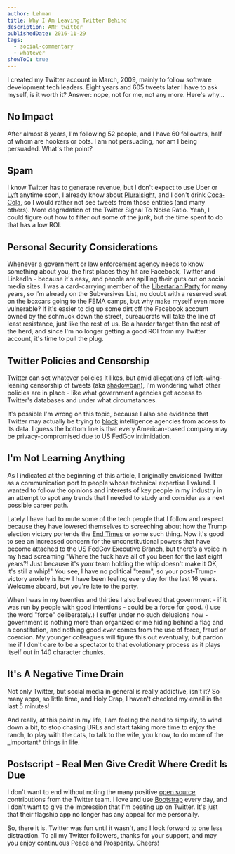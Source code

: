 ```yaml
---
author: Lehman
title: Why I Am Leaving Twitter Behind
description: AMF twitter
publishedDate: 2016-11-29
tags:
  - social-commentary
  - whatever
showToC: true
---
```


I created my Twitter account in March, 2009, mainly to follow software development tech leaders. Eight years and 605 tweets later I have to ask myself, is it worth it? Answer: nope, not for me, not any more. Here's why...

## No Impact

After almost 8 years, I'm following 52 people, and I have 60 followers, half of whom are hookers or bots. I am not persuading, nor am I being persuaded. What's the point?

## Spam

I know Twitter has to generate revenue, but I don't expect to use Uber or [Lyft](https://www.lyft.com) anytime soon, I already know about [Pluralsight](https://www.pluralsight.com), and I don't drink [Coca-Cola](http://www.coca-colacompany.com), so I would rather not see tweets from those entities (and many others). More degradation of the Twitter Signal To Noise Ratio. Yeah, I could figure out how to filter out some of the junk, but the time spent to do that has a low ROI.

## Personal Security Considerations

Whenever a government or law enforcement agency needs to know something about you, the first places they hit are Facebook, Twitter and LinkedIn - because it's easy, and people are spilling their guts out on social media sites. I was a card-carrying member of the [Libertarian Party](https://www.lp.org/) for many years, so I'm already on the Subversives List, no doubt with a reserved seat on the boxcars going to the FEMA camps, but why make myself even more vulnerable? If it's easier to dig up some dirt off the Facebook account owned by the schmuck down the street, bureaucrats will take the line of least resistance, just like the rest of us. Be a harder target than the rest of the herd, and since I'm no longer getting a good ROI from my Twitter account, it's time to pull the plug.

## Twitter Policies and Censorship

Twitter can set whatever policies it likes, but amid allegations of left-wing-leaning censorship of tweets (aka [shadowban](https://ricochet.com/archives/is-twitter-shadowbanning-conservatives/)), I'm wondering what other policies are in place - like what government agencies get access to Twitter's databases and under what circumstances.

It's possible I'm wrong on this topic, because I also see evidence that Twitter may actually be trying to [block](http://www.vdare.com/articles/twitter-traitors-will-shadowban-conservatives-but-wont-help-fight-muslim-terror) intelligence agencies from access to its data. I guess the bottom line is that every American-based company may be privacy-compromised due to US FedGov intimidation.

## I'm Not Learning Anything

As I indicated at the beginning of this article, I originally envisioned Twitter as a communication port to people whose technical expertise I valued. I wanted to follow the opinions and interests of key people in my industry in an attempt to spot any trends that I needed to study and consider as a next possible career path.

Lately I have had to mute some of the tech people that I follow and respect because they have lowered themselves to screeching about how the Trump election victory portends the [End Times](https://en.wikipedia.org/wiki/End_time) or some such thing. Now it's good to see an increased concern for the unconstitutional powers that have become attached to the US FedGov Executive Branch, but there's a voice in my head screaming "Where the fuck have all of you been for the last eight years?! Just because it's _your_ team holding the whip doesn't make it OK, it's still a whip!" You see, I have no political "team", so your post-Trump-victory anxiety is how I have been feeling every day for the last 16 years. Welcome aboard, but you're late to the party.

When I was in my twenties and thirties I also believed that government - if it was run by people with good intentions - could be a force for good. (I use the word "force" deliberately.) I suffer under no such delusions now - government is nothing more than organized crime hiding behind a flag and a constitution, and nothing good _ever_ comes from the use of force, fraud or coercion. My younger colleagues will figure this out eventually, but pardon me if I don't care to be a spectator to that evolutionary process as it plays itself out in 140 character chunks.

## It's A Negative Time Drain

Not only Twitter, but social media in general is really addictive, isn't it? So many apps, so little time, and Holy Crap, I haven't checked my email in the last 5 minutes!

And really, at this point in my life, I am feeling the need to simplify, to wind down a bit, to stop chasing URLs and start taking more time to enjoy the ranch, to play with the cats, to talk to the wife, you know, to do more of the \_important\* things in life.

## Postscript - Real Men Give Credit Where Credit Is Due

I don't want to end without noting the many positive [open source](https://fossbytes.com/top-twitter-open-source-projects-you-must-know/) contributions from the Twitter team. I love and use [Bootstrap](https://github.com/twbs/bootstrap) every day, and I don't want to give the impression that I'm beating up on Twitter. It's just that their flagship app no longer has any appeal for me personally.

So, there it is. Twitter was fun until it wasn't, and I look forward to one less distraction. To all my Twitter followers, thanks for your support, and may you enjoy continuous Peace and Prosperity. Cheers!
